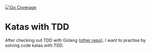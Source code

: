 [![Go Coverage](https://github.com/siarener/katas-with-tdd/wiki/coverage.svg)](https://raw.githack.com/wiki/siarener/katas-with-tdd/coverage.html)

# Katas with TDD

After checking out TDD with Golang ([other repo](https://github.com/siarener/exercises-learn-go-with-tests)), I want to practise by solving code katas with TDD.

